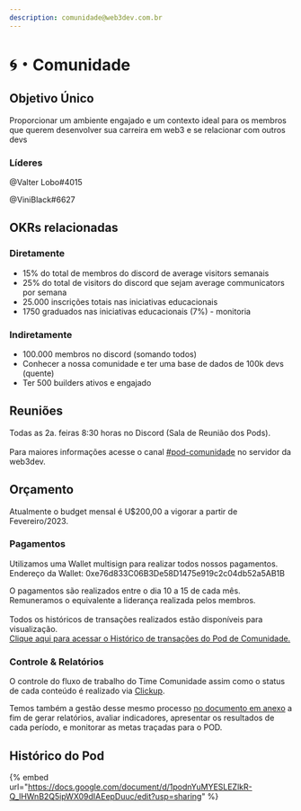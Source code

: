 ```yaml
---
description: comunidade@web3dev.com.br
---
```


# 🌀・Comunidade

## Objetivo Único

Proporcionar um ambiente engajado e um contexto ideal para os membros que querem desenvolver sua carreira em web3 e se relacionar com outros devs

### Líderes

@Valter Lobo#4015

@ViniBlack#6627

## **OKRs relacionadas**

### **Diretamente**

* 15% do total de membros do discord de average visitors semanais
* 25% do total de visitors do discord que sejam average communicators por semana
* 25.000 inscrições totais nas iniciativas educacionais
* 1750 graduados nas iniciativas educacionais (7%) - monitoria

### Indiretamente

* 100.000 membros no discord (somando todos)
* Conhecer a nossa comunidade e ter uma base de dados de 100k devs (quente)
* Ter 500 builders ativos e engajado

## Reuniões

Todas as 2a. feiras 8:30 horas no Discord (Sala de Reunião dos Pods).\
\
Para maiores informações acesse o canal [#pod-comunidade](https://discord.gg/au7mgYXpPb) no servidor da web3dev.

## Orçamento

Atualmente o budget mensal é U$200,00 a vigorar a partir de Fevereiro/2023.

### Pagamentos

Utilizamos uma Wallet multisign para realizar todos nossos pagamentos.\
Endereço da Wallet: 0xe76d833C06B3De58D1475e919c2c04db52a5AB1B

O pagamentos são realizados entre o dia 10 a 15 de cada mês.\
Remuneramos o equivalente a liderança realizada pelos membros.\
\
Todos os históricos de transações realizados estão disponíveis para visualização.\
[Clique aqui para acessar o Histórico de transações do Pod de Comunidade.](https://app.safe.global/matic:0xe76d833C06B3De58D1475e919c2c04db52a5AB1B/transactions/history)

### Controle & Relatórios

O controle do fluxo de trabalho do Time Comunidade assim como o status de cada conteúdo é realizado via [Clickup](https://app.clickup.com/31088761/v/s/55014871).

Temos também a gestão desse mesmo processo [no documento em anexo](https://docs.google.com/spreadsheets/d/1HjaMT1NxYTTxyloq31EIuS1W\_2QiGqaMu4mxbUOABS4/edit#gid=258550362) a fim de gerar relatórios, avaliar indicadores, apresentar os resultados de cada período, e monitorar as metas traçadas para o POD.

## Histórico do Pod

{% embed url="https://docs.google.com/document/d/1podnYuMYESLEZlkR-Q_lHWnB2Q5ipWX09dIAEepDuuc/edit?usp=sharing" %}



